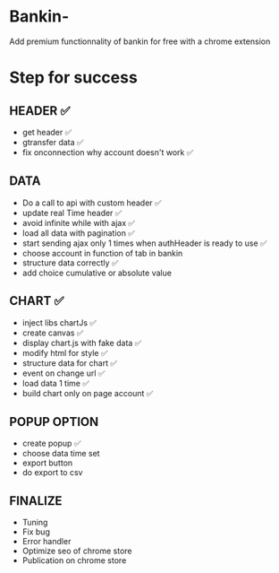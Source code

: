 # Bankin-
Add premium functionnality of bankin for free with a chrome extension 

# Step for success

## HEADER :white_check_mark:
- get header :white_check_mark:
- gtransfer data :white_check_mark:
- fix onconnection why account doesn't work :white_check_mark:

## DATA
- Do a call to api with custom header :white_check_mark:
- update real Time header :white_check_mark:
- avoid infinite while with ajax :white_check_mark:
- load all data with pagination :white_check_mark:
- start sending ajax only 1 times when authHeader is ready to use :white_check_mark:
- choose account in function of tab in bankin
- structure data correctly :white_check_mark:
- add choice cumulative or absolute value

## CHART :white_check_mark:
- inject libs chartJs :white_check_mark:
- create canvas :white_check_mark:
- display chart.js with fake data :white_check_mark:
- modify html for style :white_check_mark:
- structure data for chart :white_check_mark:
- event on change url :white_check_mark:
- load data 1 time :white_check_mark:
- build chart only on page account :white_check_mark:

## POPUP OPTION
- create popup :white_check_mark:
- choose data time set
- export button
- do export to csv

## FINALIZE
- Tuning
- Fix bug
- Error handler
- Optimize seo of chrome store
- Publication on chrome store

